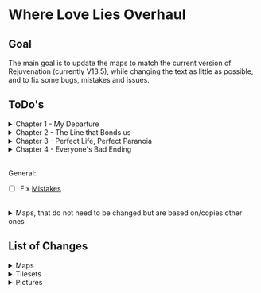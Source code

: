 # Where Love Lies Overhaul

## Goal
The main goal is to update the maps to match the current version of Rejuvenation (currently V13.5), while changing the text as little as possible, and to fix some bugs, mistakes and issues.

## ToDo's
<details>
  <summary>Chapter 1 - My Departure</summary>

- [x] `Map2 - Gearen City`
  - [x] Recolor Marble Mansion
- [x] `Map4 - Mysterious Mansion`
  - [x] Rebase on `Map250 - Marble Mansion`
  - [x] *V13.5* Replace Family Picture
- [x] `Map5 - Hidden Ritual`
  - [x] Rebase on `Map262 - Hidden Ritual`
- [x] `Map8 - ???`
  - [x] Rebase on `Map200 - Cliffside Grave`
- [x] `Map9 - ??? (Cutscene)`
  - [x] Rebase on `Map200 - Cliffside Grave`
</details>

<details>
  <summary>Chapter 2 - The Line that Bonds us</summary>

- [x] *`Map12 - Uncharted Forest`*
  - [x] More shades of trees (to match `Route 2`)
- [x] `Map14 - Uncharted Field`
  - [x] Rebase on `Map199 - Route 2`
  - [x] Add `Gemstream Mine` area
- [x] `Map15 - Destroyed Village`
  - [x] *V13.5* Rebase on `Map432 - River's End`
- [x] `Map16 - Uncharted Woods`
  - [x] Rebase on `Map67 - Route 3`
- [x] `Map17 - Hidden Forest`
  - [x] Rebase on `Map423 - Sheridan Village`
  - [x] Change dialog for building design
- [x] `Map18 - Uncharted Cave`
  - [x] *V13.5* Rebase (again) on `Map119 - Carotos Mountain`
- [x] `Map21 - Uncharted Woods`
  - [x] Rebase on `Map71 - Route 3`
- [x] `Map22 - Uncharted Woods`
  - [x] Rebase on `Map69 - Route 3`
- [x] `Map23 - Thief's Stronghold`
  - [x] Rebase on `Map82 - Goldenleaf Town`
- [x] `Map24 - Forest Cliff`
  - [x] Rebase on `Map424 - Sheridan Arena`
- [x] `Map26 - Sheridan Village`
  - [x] Rebase on `Map423 - Sheridan Village`
  - [x] Change dialog for new spring entrance
  - [x] Fix teleport to map with destroyed rock
- [x] `Map27 - Taelia's House`
  - [x] Rebase on `Map425 - Sheridan Village`
- [x] `Map28 - Forest Cliff`
  - [x] Rebase on `Map424 - Sheridan Arena`
  - [x] Change dialog for new spring location
- [x] `Map29 - Sheridan Village`
  - [x] Rebase on `Map423 - Sheridan Village`
- [x] `Map30 - Sheridan Village`
  - [x] Rebase on `Map423 - Sheridan Village`
- [x] `Map31 - Sheridan Village`
  - [x] Rebase on `Map423 - Sheridan Village`
  - [x] Fix teleport to map with destroyed rock
- [x] `Map32 - Spring of Purification`
  - [x] Rebase on `Map206 - Spring of Purification`
- [x] `Map33 - Wedding Cutscene`
  - [x] Rebase on `Map424 - Sheridan Arena`
</details>

<details>
  <summary>Chapter 3 - Perfect Life, Perfect Paranoia</summary>

- [x] `Map36 - Sensei's House`
  - [x] Rebase on `Map7 - Sensei's House`
- [x] `Map38 - Sheridan Village`
  - [x] Rebase on `Map423 - Sheridan Village`
- [x] `Map39 - Sheridan Arena`
  - [x] Rebase on `Map424 - Sheridan Arena`
- [x] `Map40 - Sheridan Village`
  - [x] Rebase on `Map425 - Sheridan Village`
- [x] `Map41 - Sensei's Garden`
  - [x] Rebase on `Map426 - Sensei's Garden`
- [x] `Map42 - Amethyst Tunnels`
  - [x] Rebase on `Map184 - Amethyst Cave`
- [x] `Map43 - Amethyst Tunnels`
  - [x] Rebase Upper on `Map161 - Amethyst Cave` & Lower on `Map159 - Amethyst Cave`
- [x] `Map44 - Amethyst Tunnels`
  - [x] Rebase on `Map4 - Amethyst Cave`
- [x] `Map49 - ???`
  - [x] Rebase on `Map488 - Amethyst Grotto`
- [ ] `Map50 - Sensei's House`
  - [ ] Rebase on `Map7 - Sensei's House`
- [ ] `Map51 - Sheridan Village`
  - [ ] Rebase on `Map423 - Sheridan Village`
- [ ] `Map52 - FIGHT AREA`
  - [ ] Rebase on `Map7 - Sensei's House`
- [ ] `Map53 - Sheridan Arena`
  - [ ] Rebase on `Map424 - Sheridan Arena`
- [ ] `Map54 - Sheridan Arena`
  - [ ] Rebase on `Map424 - Sheridan Arena`
- [x] `Map55 - Gearen City`
  - [x] Recolor Marble Mansion
- [x] `Map56 - Route 2`
  - [x] Rebase on `Map199 - Route 2`
  - [x] Add `Gemstream Mine` area
- [x] `Map57 - Wispy Tower`
  - [x] Rebase on `Map102 - Wispy Tower` (Recolor some trees)
- [ ] `Map63 - Spring of Purification`
  - [ ] Rebase on `Map206 - Spring of Purification`
</details>

<details>
  <summary>Chapter 4 - Everyone's Bad Ending</summary>

- [x] `Map67 - Sheridan Arena`
  - [x] Rebase on `Map424 - Sheridan Arena`
- [ ] `Map68 - Sensei's House`
  - [ ] Rebase on `Map7 - Sensei's House`
- [ ] `Map69 - Sensei's Garden`
  - [ ] Rebase on `Map426 - Sensei's Garden`
- [x] `Map70 - Sheridan Arena`
  - [x] Rebase on `Map424 - Sheridan Arena`
- [ ] `Map71 - Sheridan Village`
  - [ ] Rebase on `Map423 - Sheridan Village`
- [ ] `Map72 - Sheridan Village`
  - [ ] Rebase on `Map425 - Sheridan Village`
- [ ] `Map73 - Help Plaza`
  - [ ] Rebase on `Map15 - Help Plaza`
- [ ] `Map75 - Sensei's House`
  - [ ] Rebase on `Map7 - Sensei's House`
- [ ] `Map83 - ???`
  - [ ] Rebase on `Map34 - Xen Lounge` (Remove middle stripe)
- [ ] `Map89 - Sheridan Village`
  - [ ] Rebase on `Map423 - Sheridan Village`
- [ ] `Map90 - Sheridan Village`
  - [ ] Rebase on `Map423 - Sheridan Village`
- [x] `Map91 - Sheridan Arena`
  - [x] Rebase on `Map424 - Sheridan Arena`
- [x] `Map92 - Rose Theatre`
  - [x] Rebase on `Map315 - Rose Theatre`
  - [x] *V13.5* Retexture
- [ ] `Map93 - My Memory`
  - [ ] Rebase on `Map7 - Sensei's House`
- [ ] `Map94 - Uncharted Field`
  - [ ] Rebase on `Map199 - Route 2`
</details>
<br>

General: 
- [ ] Fix [Mistakes](Mistakes.md)
<br>

<details>
  <summary>Maps, that do not need to be changed but are based on/copies other ones</summary>

| WLL Map                  | Rejuv Map                 |
|--------------------------|---------------------------|
| Map64 - Carotos Pinnacle | Map592 - Carotos Pinnacle |
| Map74 - Inner Workings   | Map593 - Inner Workings   |
| Map84 - Inner Workings   | Map593 - Inner Workings   |
| Map85 - Carotos Pinnacle | Map592 - Carotos Pinnacle |
| Map88 - Carotos Pinnacle | Map592 - Carotos Pinnacle |
</details>

## List of Changes
<details>
  <summary>Maps</summary>

- **Map002 - Gearen City (Outside)**
  - Changed connections to `"Mysterious Mansion"`
  - Added NPC sprite for hidden NPC
  - Removed hidden shop
- **Map004 - Mysterious Mansion**
  - Updated to match `"Map250" (Marble Mansion)` from Rejuvenation
- **Map005 - Hidden Ritual**
  - Updated to match `"Map262" (Hidden Ritual)` from Rejuvenation
- **Map008 - ??? (Cliffside Grave)**
  - Updated to match `"Map200" (Cliffside Grave)` from Rejuvenation
- **Map009 - ??? (Cliffside Grave - Cutscene)**
  - Updated to match `"Map200" (Cliffside Grave)` from Rejuvenation
- **Map014 - Uncharted Forest**
  - Changed some tree colors to match the new `"Map14" (Uncharted Field)`
- **Map014 - Uncharted Field**
  - Updated to match `"Map199" (Route 2)` from Rejuvenation
  - Updated move routes of event `(58|29)` for different space (UNTESTED)
  - Adds some pink trees & grass around the big one
  - Replaced tree with younger version
  - Adds transition events `(57|7)` & `(58|7)` to `"Map015" (Destroyed Village)`
- **Map015 - Destroyed Village**
  - Updated to match `"Map432" (River's End)` from Rejuvenation
  - Updated "Transfer Player" commands
- **Map016 - Uncharted Woods (Route 3 Upper)**
  - Updated to match `"Map067" (Route 3)` from Rejuvenation
   - Edited events `(45|6)` & `(45|7)` for correct connection to the new `Hidden Forest` & `Sheridan Village`
- **Map017 - Hidden Forest**
  - Updated to match `"Map423 (Sheridan Village)` from Rejuvenation
  - Updated move routes of events `(47|38)`, `(48|38)`, `(49|38)`, `(54|38)`, `(55|38)` & `(56|38)` for different space (UNTESTED)
  - Updated event `(9|39)` for different space
- **Map018 - Uncharted Cave (Carotos Entrance)**
  - Updated to match `"Map119" (Carotos Mountain)` from Rejuvenation
  - Changed dialog for new spring location
- **Map019 - Uncharted Cave (Route 2)**
  - Changed "Transfer Player" of event `(55|10)` to match the new `"Map015" (Destroyed Village)`
- **Map020 - Cella's House**
  - Changed "Transfer Player" of event `(7|16)` & `(27|16)` to match the new `"Map015" (Destroyed Village)`
- **Map021 - Uncharted Woods (Route 3 Lower)**
  - Updated to match `"Map071" (Route 3)` from Rejuvenation
  - Edited events `(9|30)` & `(9|31)` for correct connection to the new `Thief's Stronghold`
  - Adds events `(23|33)`, `(24|33)` & `(25|33)` for connection to the new `Destroyed Village` (UNTESTED IN BOTH DIRECTIONS)
- **Map022 - Uncharted Woods (Route 3 Middle)**
  - Updated to match `"Map069" (Route 3)` from Rejuvenation
- **Map023 - Thief's Stronghold (Outside)**
  - Updated to match `"Map82" (Goldenleaf Town)` from Rejuvenation
- **Map024 - Forest Cliff (Boulder)**
  - Updated to match `"Map424" (Sheridan Arena)` from Rejuvenation
  - Added event `(21|15)` for wider walkway
  - Edited event `(19|15)` & `(20|15)` move routes for wider walkway
  - Edited event `(19|15)`, `(20|15)` & `(21|15)` so Taelia does not get stuck when seeking cover
- **Map026 - Sheridan Village (Stage 1)**
  - Updated to match `"Map423" (Sheridan Village)` from Rejuvenation
  - Changed dialog for new spring entrance
  - Updated event `(48|45)` & `(35|33)` for new positions
  - Fixed teleports in events `(29|6)`, `(30|6)`, `(40|6)` & `(41|6)` to lead to the forest cliff with the destroyed rock after the event
- **Map027 - Taelia's House**
  - Updated to match `"Map425 - Sheridan Village` from Rejuvenation
  - Updated "Transfer Player" commands
- **Map028 - Forest Cliff (Hole)**
  - Updated to match `"Map424" (Sheridan Arena)` from Rejuvenation
  - Updated a few events to work with the environment
- **Map029 - Sheridan Village (Stage 2)**
  - Updated to match `"Map423" (Sheridan Village)` from Rejuvenation
  - Updated event `(35|28)` for new position
- **Map030 - Sheridan Village (Stage 3)**
  - Updated to match `"Map423" (Sheridan Village)` from Rejuvenation
  - Updated event `(17|32)` for new position
- **Map031 - Sheridan Village (Stage 3 - 2)**
  - Updated to match `"Map423" (Sheridan Village)` from Rejuvenation
  - Removed Trainer
  - Fixed teleports in events `(29|6)`, `(30|6)`, `(40|6)` & `(41|6)` to lead to the forest cliff with the destroyed rock
- **Map032 - Spring of Purification (Before Timeskip)**
  - Updated to match `"Map206" (Spring of Purification)` from Rejuvenation
  - Updated events `(18|24)`, `(19|24)` & `(20|24)` for new positions
- **Map033 - Wedding Cutscene**
  - Updated to match `"Map424" (Sheridan Arena)` from Rejuvenation
  - Updated event `(19|17)` to show the right positions
  - Moved event `(19|15)` to `(21|15)` to make use of the space
- **Map036 - Sensei's House (After Timeskip)**
  - Updated to match `"Map7" (Sensei's House)` from Rejuvenation
  - Updated events `(9|3)`, `(9|12)`, `(9|18)`, `(3|20)` & `(30|3)` for new positions
- **Map038 - Sheridan Village (After Timeskip)**
  - Updated to match `"Map423" (Sheridan Village)` from Rejuvenation
  - Updated events `(44|18)`, `(47|18)` for new position
- **Map039 - Sheridan Arena (After Timeskip)**
  - Updated to match `"Map424" (Sheridan Arena)` from Rejuvenation
  - Updated events `(20|11)`, `(20|32)` & `(27|32)` for new positions
- **Map040 - Sheridan Village (Inside - After Timeskip)**
  - Updated to match `"Map425" (Sheridan Village)` from Rejuvenation
  - Updated events `(8|43)`, `(38|10)` & `(12|78)` for new positions
  - Changed dialog for inn ownership
- **Map041 - Sensei's Garden**
  - Updated to match `"Map426" (Sensei's Garden)` from Rejuvenation
- **Map042 - Amethyst Tunnels (Sheridan Entrance)**
  - Updated to match `"Map184" (Amethyst Cave)` from Rejuvenation
- **Map043 - Amethyst Tunnels (Middle)**
  - Updated to match `"Map159" (Amethyst Cave)` & `"Map161" (Amethyst Cave)` from Rejuvenation
- **Map044 - Amethyst Tunnels (Hole)**
  - Updated to match `"Map4" (Amethyst Cave)` from Rejuvenation
- **Map049 - ??? (Amethyst Grotto)**
  - Updated to match `"Map488" (Amethyst Grotto)` from Rejuvenation
  - Updated event `(23|30)` for new position
  - Changed dialog for required soul count
- **Map056 - Route 2**
  - Updated to match `"Map199" (Route 2)` from Rejuvenation
  - Updated event `(79|37)` & `(58|28)` move routes for different space (UNTESTED)
  - Added event `(56|63)` & `(57|62)` to aknowledge the Kecleon Bazaar
  - For alternate route:
    - Place non-traversable rail at `(69|61)`
	- Remove trees at `(47|65)` & `(45|70)`
	- Reposition event from `(78|59)` to `(38|53)`
	- In `Map118` place traversable rail at `(10|15)`
- **Map057 - Wispy Tower**
  - Updated to match `"Map102" (Wispy Tower)` from Rejuvenation (recolored some trees)
- **Map067 - Sheridan Arena (Present Day After Returning)**
  - Updated to match `"Map424" (Sheridan Arena)` from Rejuvenation
  - Edited event `(20|18)` for new door animation
- **Map070 - Sheridan Arena (Present Day)**
  - Updated to match `"Map424" (Sheridan Arena)` from Rejuvenation
  - Edited event `(19|11)` to make more sense with single door
- **Map091 - Sheridan Arena (True Ending)**
  - Updated to match `"Map424" (Sheridan Arena)` from Rejuvenation
- **Map092 - Rose Theatre**
  - Updated to match `"Map315" (Rose Theatre)` from Rejuvenation
- **Map094 - Uncharted Field (Ending)**
  - Updated to match `"Map199" (Route 2)` from Rejuvenation
- **Map113 - Uncharted Cave**
  - Added based on `Map133 (Gemstream Mine)` to have a way to the water in the new `Map014 (Uncharted Field)`
- **Map118 - Gemstream Mine**
  - Added based on `Map133 (Gemstream Mine)` to have a way to the tree in the new `Map056 (Route 2)`
  - Edited event `(31|37)` because the exit is blocked
</details>

<details>
  <summary>Tilesets</summary>

- **"Amethyst Cave"**
  - Copied from `"Amethyst Cave"` from Rejuvenation
  - Copies some tiles from the original `"Amethyst Cave"` for the Amethyst Dungeon
  - Adds some new rock borders
- **"Amethyst Grotto"**
  - Copied from `"Amethyst Grotto"` from Rejuvenation
- **"Carotos Mountain"**
  - Added small hole from Rejuvenation (recolored)
  - Added deep water shadow from Rejuvenation (recolored)
  - Added water tile (to prevent following Pokémon from glitching out)
  - Recolors a large rock
- **"Chrisola Hotel"**
  - Copied from `"Chrisola Hotel"` from Rejuvenation and added the differences from WLL
  - Added cracked/broken variant for new floors
- **"CorruptedCave"**
  - Added new sacrifice symbol
  - Updated pit with new border
  - Added floor border variants from Rejuvenation
- **"GearenCity Real"**
  - Updated `"Mysterious Mansion"` facade
- **"Goldenleaf Forest"**
  - Adds green trees
  - Adds new stairs
  - Adds rock-border with grass
  - Adds stone floor variations
  - Recolors red small tree
- **"Goldenwood Cave"**
  - Adds some rocks, ladders, crystals, entrances & rails for `"Gemstream Mine"`
- **"RoseTheatre"**
  - Copied selection from `"Grand Dream City Interiors"` from Rejuvenation
- **"Route 2_1"**
  - Adds trees from `"Route 2_new"`
- **"Route 2_new"**
  - Copied from `"Route 2"` from Rejuvenation
  - Edit foliage to be various shades of green
  - Adds back pink trees & grass for transformation
  - Created a younger tree design for `"Uncharted Field"`
  - Copied destroyed house & family from original `"Route 2"`
- **"Route 3"**
  - Copied from `"Route 3"` from Rejuvenation
  - Added cutout version of default grass
- **"Sheridan_2"**
  - Copied from `"Sheridan_2"` from Rejuvenation and added the differences from WLL
  - Added `"DirtDark"` auto-tile
  - Re-Added boulder and hole 
  - Re-Added centered cherry tree
  - Re-Added barrier slopes (retextured)
  - Re-Centered Taelia and Kenneth graphics
  - Adds Cherry Blossom for Sensei's Garden
- **"SheridanInside"**
  - Copied from different parts of `"Multi-Interiors"` from Rejuvenation & `"GearenInteriors"` from the original Where Love Lies
  - Adds more furniture
  - Custom desk and custom furniture extensions
</details>

<details>
  <summary>Pictures</summary>

- **"TheEnd_1", "TheEnd_2" & "TheEnd_3"**
  - New images based on new `Route 2` environment
</details>
